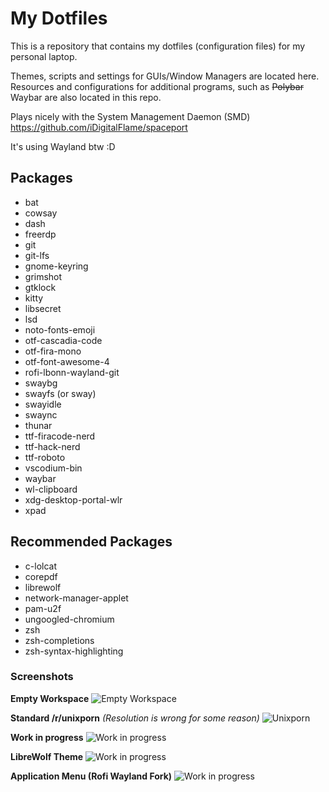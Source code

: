 # My Dotfiles

This is a repository that contains my dotfiles (configuration files) for my personal laptop.

Themes, scripts and settings for GUIs/Window Managers are located here.
Resources and configurations for additional programs, such as ~~Polybar~~ Waybar are also located in this repo.

Plays nicely with the System Management Daemon (SMD) <https://github.com/iDigitalFlame/spaceport>

It's using Wayland btw :D

## Packages

- bat
- cowsay
- dash
- freerdp
- git
- git-lfs
- gnome-keyring
- grimshot
- gtklock
- kitty
- libsecret
- lsd
- noto-fonts-emoji
- otf-cascadia-code
- otf-fira-mono
- otf-font-awesome-4
- rofi-lbonn-wayland-git
- swaybg
- swayfs (or sway)
- swayidle
- swaync
- thunar
- ttf-firacode-nerd
- ttf-hack-nerd
- ttf-roboto
- vscodium-bin
- waybar
- wl-clipboard
- xdg-desktop-portal-wlr
- xpad

## Recommended Packages

- c-lolcat
- corepdf
- librewolf
- network-manager-applet
- pam-u2f
- ungoogled-chromium
- zsh
- zsh-completions
- zsh-syntax-highlighting

### Screenshots

**Empty Workspace**
![Empty Workspace](.local/images/pic1.jpg)

**Standard /r/unixporn** _(Resolution is wrong for some reason)_
![Unixporn](.local/images/pic2.jpg)

**Work in progress**
![Work in progress](.local/images/pic3.jpg)

**LibreWolf Theme**
![Work in progress](.local/images/pic4.jpg)

**Application Menu (Rofi Wayland Fork)**
![Work in progress](.local/images/pic5.jpg)
